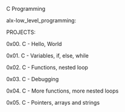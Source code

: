 C Programming

alx-low_level_programming:

PROJECTS:

0x00. C - Hello, World

0x01. C - Variables, if, else, while

0x02. C - Functions, nested loop

0x03. C - Debugging

0x04. C - More functions, more nested loops

0x05. C - Pointers, arrays and strings



